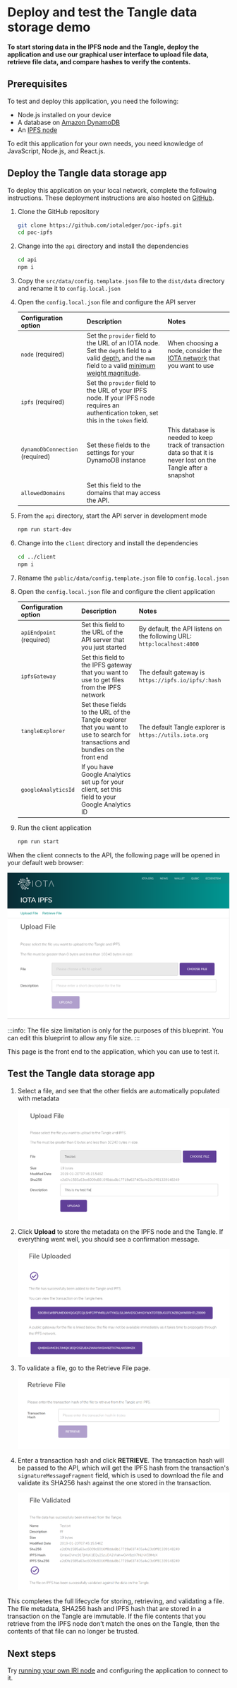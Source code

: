 # Deploy and test the Tangle data storage demo

**To start storing data in the IPFS node and the Tangle, deploy the application and use our graphical user interface to upload file data, retrieve file data, and compare hashes to verify the contents.**

## Prerequisites

To test and deploy this application, you need the following:

- Node.js installed on your device
- A database on [Amazon DynamoDB](https://aws.amazon.com/dynamodb/)
- An [IPFS node](https://docs.ipfs.io/introduction/overview/)

To edit this application for your own needs, you need knowledge of JavaScript, Node.js, and React.js.

## Deploy the Tangle data storage app

To deploy this application on your local network, complete the following instructions. These deployment instructions are also hosted on [GitHub](https://github.com/iotaledger/poc-ipfs/blob/master/README.md).

1. Clone the GitHub repository

    ```bash
    git clone https://github.com/iotaledger/poc-ipfs.git
    cd poc-ipfs
    ```

2. Change into the `api` directory and install the dependencies

    ```bash
    cd api
    npm i
    ```

3. Copy the `src/data/config.template.json` file to the `dist/data` directory and rename it to `config.local.json`

4. Open the `config.local.json` file and configure the API server

    |**Configuration option**|**Description**|**Notes**|
    |:---|:-----|:----|
    |`node` (required)|Set the `provider` field to the URL of an IOTA node. Set the `depth` field to a valid [depth](root://getting-started/0.1/transactions/depth.md), and the `mwm` field to a valid [minimum weight magnitude](root://getting-started/0.1/network/minimum-weight-magnitude.md).|When choosing a node, consider the [IOTA network](root://getting-started/0.1/network/iota-networks.md) that you want to use|
    |`ipfs` (required)|Set the `provider` field to the URL of your IPFS node. If your IPFS node requires an authentication token, set this in the `token` field.||
    |`dynamoDbConnection` (required)| Set these fields to the settings for your DynamoDB instance|This database is needed to keep track of transaction data so that it is never lost on the Tangle after a snapshot|
    |`allowedDomains`| Set this field to the domains that may access the API.||

5. From the `api` directory, start the API server in development mode

    ```bash
    npm run start-dev
    ```

6. Change into the `client` directory and install the dependencies

    ```bash
    cd ../client
    npm i
    ```

7. Rename the `public/data/config.template.json` file to `config.local.json`

8. Open the `config.local.json` file and configure the client application

    |**Configuration option**|**Description**|**Notes**|
    |:---|:-----|:----|
    |`apiEndpoint` (required)|Set this field to the URL of the API server that you just started|By default, the API listens on the following URL: `http:localhost:4000`|
    |`ipfsGateway`|Set this field to the IPFS gateway that you want to use to get files from the IPFS network|The default gateway is `https://ipfs.io/ipfs/:hash`|
    |`tangleExplorer`| Set these fields to the URL of the Tangle explorer that you want to use to search for transactions and bundles on the front end|The default Tangle explorer is `https://utils.iota.org`|
    |`googleAnalyticsId`| If you have Google Analytics set up for your client, set this field to your Google Analytics ID||

9. Run the client application

    ```bash
    npm run start
    ```

When the client connects to the API, the following page will be opened in your default web browser:

![Upload File for IOTA IPFS Data Storage PoC](../images/data-storage-upload.png)

:::info:
The file size limitation is only for the purposes of this blueprint. You can edit this blueprint to allow any file size.
:::

This page is the front end to the application, which you can use to test it.

## Test the Tangle data storage app

1. Select a file, and see that the other fields are automatically populated with metadata

    ![Upload File for IOTA IPFS Data Storage PoC - Populated](../images/data-storage-upload2.png)

2. Click **Upload** to store the metadata on the IPFS node and the Tangle. If everything went well, you should see a confirmation message.

    ![Uploaded File for IOTA IPFS Data Storage PoC](../images/data-storage-upload-finished.png)

3. To validate a file, go to the Retrieve File page.

    ![Retrieve File for IOTA IPFS Data Storage PoC](../images/data-storage-upload-retrieve.png)

4. Enter a transaction hash and click **RETRIEVE**. The transaction hash will be passed to the API, which will get the IPFS hash from the transaction's `signatureMessageFragment` field, which is used to download the file and validate its SHA256 hash against the one stored in the transaction.

    ![Retrieve File for IOTA IPFS Data Storage PoC](../images/data-storage-upload-validated.png)

This completes the full lifecycle for storing, retrieving, and validating a file. The file metadata, SHA256 hash and IPFS hash that are stored in a transaction on the Tangle are immutable. If the file contents that you retrieve from the IPFS node don't match the ones on the Tangle, then the contents of that file can no longer be trusted.

## Next steps

Try [running your own IRI node](root://node-software/0.1/iri/how-to-guides/quickstart.md) and configuring the application to connect to it.
